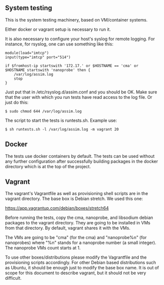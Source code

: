 System testing
--------------

This is the system testing machinery, based on VM/container
systems.

Either docker or vagrant setup is necessary to run it.

It is also necessary to configure your host's syslog for remote
logging. For instance, for rsyslog, one can use something like
this:

	module(load="imtcp")
	input(type="imtcp" port="514")

	if $fromhost-ip startswith '172.17.' or $HOSTNAME == 'cma' or $HOSTNAME startswith 'nanoprobe' then {
		/var/log/assim.log
		stop
	}

Just put that in /etc/rsyslog.d/assim.conf and you should be OK.
Make sure that the user with which you run tests have read access
to the log file. Or just do this:

	$ sudo chmod 644 /var/log/assim.log

The script to start the tests is runtests.sh. Example use:

	$ sh runtests.sh -l /var/log/assim.log -m vagrant 20

Docker
------

The tests use docker containers by default. The tests can be used
without any further configuration after successfully building
packages in the docker directory which is at the top of the
project.

Vagrant
-------

The vagrant's Vagrantfile as well as provisioning shell scripts
are in the vagrant directory. The base box is Debian stretch. We
used this one:

https://app.vagrantup.com/debian/boxes/stretch64

Before running the tests, copy the cma, nanoprobe, and libsodium
debian packages to the vagrant directory. They are going to be
installed in VMs from that directory. By default, vagrant shares
it with the VMs.

The VMs are going to be "cma" (for the cma) and "nanoprobe%n"
(for nanoprobes) where "%n" stands for a nanoprobe number (a
small integer). The nanoprobe VMs count starts at 1.

To use other boxes/distributions please modify the Vagrantfile
and the provisioning scripts accordingly. For other Debian based
distributions such as Ubuntu, it should be enough just to modify
the base box name. It is out of scope for this document to
describe vagrant, but it should not be very difficult.
